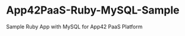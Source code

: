 App42PaaS-Ruby-MySQL-Sample
===========================

Sample Ruby App with MySQL for App42 PaaS Platform


